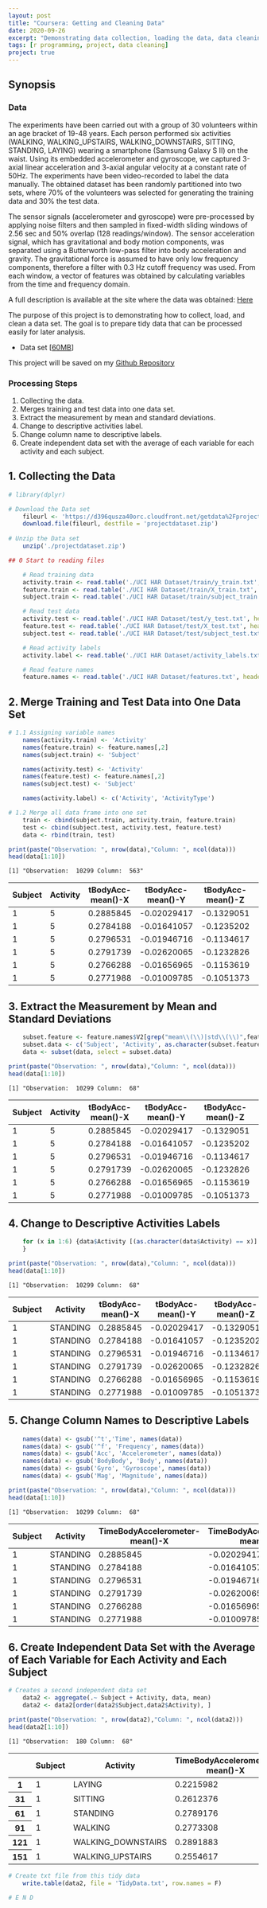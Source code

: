 ```yaml
---
layout: post
title: "Coursera: Getting and Cleaning Data"
date: 2020-09-26
excerpt: "Demonstrating data collection, loading the data, data cleaning and merge the several file data into one and tidy data. A final assignment of Getting and Cleaning Data course from John Hopkins University in Coursera."
tags: [r programming, project, data cleaning]
project: true
---
```


## Synopsis

### Data

The experiments have been carried out with a group of 30 volunteers within an age bracket of 19-48 years. Each person performed six activities (WALKING, WALKING_UPSTAIRS, WALKING_DOWNSTAIRS, SITTING, STANDING, LAYING) wearing a smartphone (Samsung Galaxy S II) on the waist. Using its embedded accelerometer and gyroscope, we captured 3-axial linear acceleration and 3-axial angular velocity at a constant rate of 50Hz. The experiments have been video-recorded to label the data manually. The obtained dataset has been randomly partitioned into two sets, where 70% of the volunteers was selected for generating the training data and 30% the test data.

The sensor signals (accelerometer and gyroscope) were pre-processed by applying noise filters and then sampled in fixed-width sliding windows of 2.56 sec and 50% overlap (128 readings/window). The sensor acceleration signal, which has gravitational and body motion components, was separated using a Butterworth low-pass filter into body acceleration and gravity. The gravitational force is assumed to have only low frequency components, therefore a filter with 0.3 Hz cutoff frequency was used. From each window, a vector of features was obtained by calculating variables from the time and frequency domain. 

A full description is available at the site where the data was obtained: [Here](http://archive.ics.uci.edu/ml/datasets/Human+Activity+Recognition+Using+Smartphones)

The purpose of this project is to demonstrating how to collect, load, and clean a data set. The goal is to prepare tidy data that can be processed easily for later analysis.
- Data set [[60MB](https://d396qusza40orc.cloudfront.net/getdata%2Fprojectfiles%2FUCI%20HAR%20Dataset.zip)]

This project will be saved on my [Github Repository](https://github.com/rdwin/getting-and-cleaning-data-week-4-project)

### Processing Steps

1. Collecting the data.
2. Merges training and test data into one data set.
3. Extract the measurement by mean and standard deviations.
4. Change to descriptive activities label.
5. Change column name to descriptive labels.
6. Create independent data set with the average of each variable for each activity and each subject.

## 1. Collecting the Data


```R
# library(dplyr)

# Download the Data set
    fileurl <- 'https://d396qusza40orc.cloudfront.net/getdata%2Fprojectfiles%2FUCI%20HAR%20Dataset.zip'
    download.file(fileurl, destfile = 'projectdataset.zip')
      
# Unzip the Data set
    unzip('./projectdataset.zip')
```


```R
## 0 Start to reading files

    # Read training data
    activity.train <- read.table('./UCI HAR Dataset/train/y_train.txt', header = F)
    feature.train <- read.table('./UCI HAR Dataset/train/X_train.txt', header = F)
    subject.train <- read.table('./UCI HAR Dataset/train/subject_train.txt', header = F)

    # Read test data
    activity.test <- read.table('./UCI HAR Dataset/test/y_test.txt', header = F)
    feature.test <- read.table('./UCI HAR Dataset/test/X_test.txt', header = F)
    subject.test <- read.table('./UCI HAR Dataset/test/subject_test.txt', header = F)

    # Read activity labels
    activity.label <- read.table('./UCI HAR Dataset/activity_labels.txt', header = F)

    # Read feature names
    feature.names <- read.table('./UCI HAR Dataset/features.txt', header = F)
```

## 2. Merge Training and Test Data into One Data Set


```R
# 1.1 Assigning variable names
    names(activity.train) <- 'Activity'
    names(feature.train) <- feature.names[,2]
    names(subject.train) <- 'Subject'

    names(activity.test) <- 'Activity'
    names(feature.test) <- feature.names[,2]
    names(subject.test) <- 'Subject'

    names(activity.label) <- c('Activity', 'ActivityType')

# 1.2 Merge all data frame into one set
    train <- cbind(subject.train, activity.train, feature.train)
    test <- cbind(subject.test, activity.test, feature.test)
    data <- rbind(train, test)
```


```R
print(paste("Observation: ", nrow(data),"Column: ", ncol(data)))
head(data[1:10])
```

    [1] "Observation:  10299 Column:  563"
    


<table>
<thead><tr><th scope=col>Subject</th><th scope=col>Activity</th><th scope=col>tBodyAcc-mean()-X</th><th scope=col>tBodyAcc-mean()-Y</th><th scope=col>tBodyAcc-mean()-Z</th><th scope=col>tBodyAcc-std()-X</th><th scope=col>tBodyAcc-std()-Y</th><th scope=col>tBodyAcc-std()-Z</th><th scope=col>tBodyAcc-mad()-X</th><th scope=col>tBodyAcc-mad()-Y</th></tr></thead>
<tbody>
	<tr><td>1          </td><td>5          </td><td>0.2885845  </td><td>-0.02029417</td><td>-0.1329051 </td><td>-0.9952786 </td><td>-0.9831106 </td><td>-0.9135264 </td><td>-0.9951121 </td><td>-0.9831846 </td></tr>
	<tr><td>1          </td><td>5          </td><td>0.2784188  </td><td>-0.01641057</td><td>-0.1235202 </td><td>-0.9982453 </td><td>-0.9753002 </td><td>-0.9603220 </td><td>-0.9988072 </td><td>-0.9749144 </td></tr>
	<tr><td>1          </td><td>5          </td><td>0.2796531  </td><td>-0.01946716</td><td>-0.1134617 </td><td>-0.9953796 </td><td>-0.9671870 </td><td>-0.9789440 </td><td>-0.9965199 </td><td>-0.9636684 </td></tr>
	<tr><td>1          </td><td>5          </td><td>0.2791739  </td><td>-0.02620065</td><td>-0.1232826 </td><td>-0.9960915 </td><td>-0.9834027 </td><td>-0.9906751 </td><td>-0.9970995 </td><td>-0.9827498 </td></tr>
	<tr><td>1          </td><td>5          </td><td>0.2766288  </td><td>-0.01656965</td><td>-0.1153619 </td><td>-0.9981386 </td><td>-0.9808173 </td><td>-0.9904816 </td><td>-0.9983211 </td><td>-0.9796719 </td></tr>
	<tr><td>1          </td><td>5          </td><td>0.2771988  </td><td>-0.01009785</td><td>-0.1051373 </td><td>-0.9973350 </td><td>-0.9904868 </td><td>-0.9954200 </td><td>-0.9976274 </td><td>-0.9902177 </td></tr>
</tbody>
</table>



## 3. Extract the Measurement by Mean and Standard Deviations


```R
    subset.feature <- feature.names$V2[grep("mean\\(\\)|std\\(\\)",feature.names$V2)]
    subset.data <- c('Subject', 'Activity', as.character(subset.feature))
    data <- subset(data, select = subset.data)
```


```R
print(paste("Observation: ", nrow(data),"Column: ", ncol(data)))
head(data[1:10])
```

    [1] "Observation:  10299 Column:  68"
    


<table>
<thead><tr><th scope=col>Subject</th><th scope=col>Activity</th><th scope=col>tBodyAcc-mean()-X</th><th scope=col>tBodyAcc-mean()-Y</th><th scope=col>tBodyAcc-mean()-Z</th><th scope=col>tBodyAcc-std()-X</th><th scope=col>tBodyAcc-std()-Y</th><th scope=col>tBodyAcc-std()-Z</th><th scope=col>tGravityAcc-mean()-X</th><th scope=col>tGravityAcc-mean()-Y</th></tr></thead>
<tbody>
	<tr><td>1          </td><td>5          </td><td>0.2885845  </td><td>-0.02029417</td><td>-0.1329051 </td><td>-0.9952786 </td><td>-0.9831106 </td><td>-0.9135264 </td><td>0.9633961  </td><td>-0.1408397 </td></tr>
	<tr><td>1          </td><td>5          </td><td>0.2784188  </td><td>-0.01641057</td><td>-0.1235202 </td><td>-0.9982453 </td><td>-0.9753002 </td><td>-0.9603220 </td><td>0.9665611  </td><td>-0.1415513 </td></tr>
	<tr><td>1          </td><td>5          </td><td>0.2796531  </td><td>-0.01946716</td><td>-0.1134617 </td><td>-0.9953796 </td><td>-0.9671870 </td><td>-0.9789440 </td><td>0.9668781  </td><td>-0.1420098 </td></tr>
	<tr><td>1          </td><td>5          </td><td>0.2791739  </td><td>-0.02620065</td><td>-0.1232826 </td><td>-0.9960915 </td><td>-0.9834027 </td><td>-0.9906751 </td><td>0.9676152  </td><td>-0.1439765 </td></tr>
	<tr><td>1          </td><td>5          </td><td>0.2766288  </td><td>-0.01656965</td><td>-0.1153619 </td><td>-0.9981386 </td><td>-0.9808173 </td><td>-0.9904816 </td><td>0.9682244  </td><td>-0.1487502 </td></tr>
	<tr><td>1          </td><td>5          </td><td>0.2771988  </td><td>-0.01009785</td><td>-0.1051373 </td><td>-0.9973350 </td><td>-0.9904868 </td><td>-0.9954200 </td><td>0.9679482  </td><td>-0.1482100 </td></tr>
</tbody>
</table>



## 4. Change to Descriptive Activities Labels


```R
    for (x in 1:6) {data$Activity [(as.character(data$Activity) == x)] <- as.character(activity.label[x,2])
    }
```


```R
print(paste("Observation: ", nrow(data),"Column: ", ncol(data)))
head(data[1:10])
```

    [1] "Observation:  10299 Column:  68"
    


<table>
<thead><tr><th scope=col>Subject</th><th scope=col>Activity</th><th scope=col>tBodyAcc-mean()-X</th><th scope=col>tBodyAcc-mean()-Y</th><th scope=col>tBodyAcc-mean()-Z</th><th scope=col>tBodyAcc-std()-X</th><th scope=col>tBodyAcc-std()-Y</th><th scope=col>tBodyAcc-std()-Z</th><th scope=col>tGravityAcc-mean()-X</th><th scope=col>tGravityAcc-mean()-Y</th></tr></thead>
<tbody>
	<tr><td>1          </td><td>STANDING   </td><td>0.2885845  </td><td>-0.02029417</td><td>-0.1329051 </td><td>-0.9952786 </td><td>-0.9831106 </td><td>-0.9135264 </td><td>0.9633961  </td><td>-0.1408397 </td></tr>
	<tr><td>1          </td><td>STANDING   </td><td>0.2784188  </td><td>-0.01641057</td><td>-0.1235202 </td><td>-0.9982453 </td><td>-0.9753002 </td><td>-0.9603220 </td><td>0.9665611  </td><td>-0.1415513 </td></tr>
	<tr><td>1          </td><td>STANDING   </td><td>0.2796531  </td><td>-0.01946716</td><td>-0.1134617 </td><td>-0.9953796 </td><td>-0.9671870 </td><td>-0.9789440 </td><td>0.9668781  </td><td>-0.1420098 </td></tr>
	<tr><td>1          </td><td>STANDING   </td><td>0.2791739  </td><td>-0.02620065</td><td>-0.1232826 </td><td>-0.9960915 </td><td>-0.9834027 </td><td>-0.9906751 </td><td>0.9676152  </td><td>-0.1439765 </td></tr>
	<tr><td>1          </td><td>STANDING   </td><td>0.2766288  </td><td>-0.01656965</td><td>-0.1153619 </td><td>-0.9981386 </td><td>-0.9808173 </td><td>-0.9904816 </td><td>0.9682244  </td><td>-0.1487502 </td></tr>
	<tr><td>1          </td><td>STANDING   </td><td>0.2771988  </td><td>-0.01009785</td><td>-0.1051373 </td><td>-0.9973350 </td><td>-0.9904868 </td><td>-0.9954200 </td><td>0.9679482  </td><td>-0.1482100 </td></tr>
</tbody>
</table>



## 5. Change Column Names to Descriptive Labels


```R
    names(data) <- gsub('^t','Time', names(data))
    names(data) <- gsub('^f', 'Frequency', names(data))
    names(data) <- gsub('Acc', 'Accelerometer', names(data))
    names(data) <- gsub('BodyBody', 'Body', names(data))
    names(data) <- gsub('Gyro', 'Gyroscope', names(data))
    names(data) <- gsub('Mag', 'Magnitude', names(data))
```


```R
print(paste("Observation: ", nrow(data),"Column: ", ncol(data)))
head(data[1:10])
```

    [1] "Observation:  10299 Column:  68"
    


<table>
<thead><tr><th scope=col>Subject</th><th scope=col>Activity</th><th scope=col>TimeBodyAccelerometer-mean()-X</th><th scope=col>TimeBodyAccelerometer-mean()-Y</th><th scope=col>TimeBodyAccelerometer-mean()-Z</th><th scope=col>TimeBodyAccelerometer-std()-X</th><th scope=col>TimeBodyAccelerometer-std()-Y</th><th scope=col>TimeBodyAccelerometer-std()-Z</th><th scope=col>TimeGravityAccelerometer-mean()-X</th><th scope=col>TimeGravityAccelerometer-mean()-Y</th></tr></thead>
<tbody>
	<tr><td>1          </td><td>STANDING   </td><td>0.2885845  </td><td>-0.02029417</td><td>-0.1329051 </td><td>-0.9952786 </td><td>-0.9831106 </td><td>-0.9135264 </td><td>0.9633961  </td><td>-0.1408397 </td></tr>
	<tr><td>1          </td><td>STANDING   </td><td>0.2784188  </td><td>-0.01641057</td><td>-0.1235202 </td><td>-0.9982453 </td><td>-0.9753002 </td><td>-0.9603220 </td><td>0.9665611  </td><td>-0.1415513 </td></tr>
	<tr><td>1          </td><td>STANDING   </td><td>0.2796531  </td><td>-0.01946716</td><td>-0.1134617 </td><td>-0.9953796 </td><td>-0.9671870 </td><td>-0.9789440 </td><td>0.9668781  </td><td>-0.1420098 </td></tr>
	<tr><td>1          </td><td>STANDING   </td><td>0.2791739  </td><td>-0.02620065</td><td>-0.1232826 </td><td>-0.9960915 </td><td>-0.9834027 </td><td>-0.9906751 </td><td>0.9676152  </td><td>-0.1439765 </td></tr>
	<tr><td>1          </td><td>STANDING   </td><td>0.2766288  </td><td>-0.01656965</td><td>-0.1153619 </td><td>-0.9981386 </td><td>-0.9808173 </td><td>-0.9904816 </td><td>0.9682244  </td><td>-0.1487502 </td></tr>
	<tr><td>1          </td><td>STANDING   </td><td>0.2771988  </td><td>-0.01009785</td><td>-0.1051373 </td><td>-0.9973350 </td><td>-0.9904868 </td><td>-0.9954200 </td><td>0.9679482  </td><td>-0.1482100 </td></tr>
</tbody>
</table>



## 6. Create Independent Data Set with the Average of Each Variable for Each Activity and Each Subject


```R
# Creates a second independent data set
    data2 <- aggregate(.~ Subject + Activity, data, mean)
    data2 <- data2[order(data2$Subject,data2$Activity), ]
```


```R
print(paste("Observation: ", nrow(data2),"Column: ", ncol(data2)))
head(data2[1:10])
```

    [1] "Observation:  180 Column:  68"
    


<table>
<thead><tr><th></th><th scope=col>Subject</th><th scope=col>Activity</th><th scope=col>TimeBodyAccelerometer-mean()-X</th><th scope=col>TimeBodyAccelerometer-mean()-Y</th><th scope=col>TimeBodyAccelerometer-mean()-Z</th><th scope=col>TimeBodyAccelerometer-std()-X</th><th scope=col>TimeBodyAccelerometer-std()-Y</th><th scope=col>TimeBodyAccelerometer-std()-Z</th><th scope=col>TimeGravityAccelerometer-mean()-X</th><th scope=col>TimeGravityAccelerometer-mean()-Y</th></tr></thead>
<tbody>
	<tr><th scope=row>1</th><td>1                 </td><td>LAYING            </td><td>0.2215982         </td><td>-0.040513953      </td><td>-0.1132036        </td><td>-0.92805647       </td><td>-0.836827406      </td><td>-0.82606140       </td><td>-0.2488818        </td><td> 0.7055498        </td></tr>
	<tr><th scope=row>31</th><td>1                 </td><td>SITTING           </td><td>0.2612376         </td><td>-0.001308288      </td><td>-0.1045442        </td><td>-0.97722901       </td><td>-0.922618642      </td><td>-0.93958629       </td><td> 0.8315099        </td><td> 0.2044116        </td></tr>
	<tr><th scope=row>61</th><td>1                 </td><td>STANDING          </td><td>0.2789176         </td><td>-0.016137590      </td><td>-0.1106018        </td><td>-0.99575990       </td><td>-0.973190056      </td><td>-0.97977588       </td><td> 0.9429520        </td><td>-0.2729838        </td></tr>
	<tr><th scope=row>91</th><td>1                 </td><td>WALKING           </td><td>0.2773308         </td><td>-0.017383819      </td><td>-0.1111481        </td><td>-0.28374026       </td><td> 0.114461337      </td><td>-0.26002790       </td><td> 0.9352232        </td><td>-0.2821650        </td></tr>
	<tr><th scope=row>121</th><td>1                 </td><td>WALKING_DOWNSTAIRS</td><td>0.2891883         </td><td>-0.009918505      </td><td>-0.1075662        </td><td> 0.03003534       </td><td>-0.031935943      </td><td>-0.23043421       </td><td> 0.9318744        </td><td>-0.2666103        </td></tr>
	<tr><th scope=row>151</th><td>1                 </td><td>WALKING_UPSTAIRS  </td><td>0.2554617         </td><td>-0.023953149      </td><td>-0.0973020        </td><td>-0.35470803       </td><td>-0.002320265      </td><td>-0.01947924       </td><td> 0.8933511        </td><td>-0.3621534        </td></tr>
</tbody>
</table>




```R
# Create txt file from this tidy data
    write.table(data2, file = 'TidyData.txt', row.names = F)
      
# E N D
```
